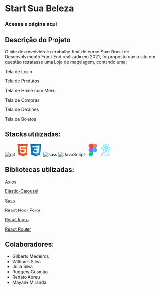 # Start Sua Beleza
### <a href="#" target="_blank">Acesse a página aqui</a>

## Descrição do Projeto
<p>O site desenvolvido é o trabalho final do curso Start Brasil de Desenvolvimento Front-End realizado em 2021, foi proposto que o site em questão retratasse uma Loja de maquiagem, contendo uma:</p>
<p>Tela de Login</p>
<p>Tela de Produtos</p>
<p>Tela de Home com Menu</p>
<p>Tela de Compras</p>
<p>Tela de Detalhes</p>
<p>Tela de Boletos</p>

## Stacks utilizadas: 
<p>
<img alt="git" width="40" height="40" src="https://www.vectorlogo.zone/logos/git-scm/git-scm-icon.svg">
<img alt="html5" height="40" width="40" src="https://raw.githubusercontent.com/devicons/devicon/master/icons/html5/html5-original.svg">
<img alt="css3" height="40" width="40" src="https://raw.githubusercontent.com/devicons/devicon/master/icons/css3/css3-original.svg">
<img alt="sass" height="40" width="40" src="https://cdn.jsdelivr.net/gh/devicons/devicon/icons/sass/sass-original.svg">
<img alt="JavaScript" height="40 width="40" src="https://upload.wikimedia.org/wikipedia/commons/9/99/Unofficial_JavaScript_logo_2.svg">
<img alt="figma" height="40" width="40" src="https://raw.githubusercontent.com/devicons/devicon/master/icons/figma/figma-original.svg">
<img alt="react" width="40" height="40" src="https://raw.githubusercontent.com/devicons/devicon/master/icons/react/react-original-wordmark.svg">
</p>
                                                                                                                                               
## Bibliotecas utilizadas:
<p><a href="https://www.npmjs.com/package/axios" target="_blank">Axios</a><p/>
<p><a href="https://www.npmjs.com/package/react-elastic-carousel" target="_blank">Elastic-Carousel</a><p/>
<p><a href="https://www.npmjs.com/package/node-sass" target="_blank">Sass</a><p/>
<p><a href="https://www.npmjs.com/package/react-hook-form" target="_blank">React Hook Form</a><p/>
<p><a href="https://react-icons.github.io/react-icons/" target="_blank">React Icons</a><p/>
<p><a href="https://www.npmjs.com/package/react-router" target="_blank">React Router</a><p/>                                                                     

## Colaboradores: 

* Gilberto Medeiros 
* Wilhams Silva 
* Julia Silva
* Ruggery Gusmão 
* Renato Abreu 
* Mayane Miranda
